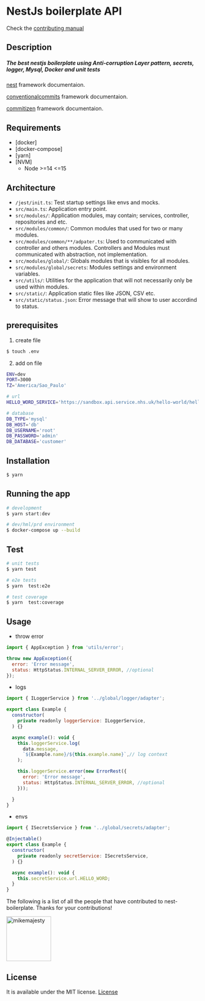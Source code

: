 # NestJs boilerplate API

Check the [contributing manual](./CONTRIBUTING.md)

## Description

##### The best nestjs boilerplate using Anti-corruption Layer pattern, secrets, logger, Mysql, Docker and unit tests

[nest](https://docs.nestjs.com/) framework documentaion.

[conventionalcommits](https://www.conventionalcommits.org/en/v1.0.0/) framework documentaion.

[commitizen](https://github.com/commitizen/cz-cli) framework documentaion.

## Requirements

- [docker]
- [docker-compose]
- [yarn]
- [NVM]
  - Node >=14 <=15

## Architecture

- `/jest/init.ts`: Test startup settings like envs and mocks.
- `src/main.ts`: Application entry point.
- `src/modules/`: Application modules, may contain; services, controller, repositories and etc.
- `src/modules/common/`: Common modules that used for two or many modules.
- `src/modules/common/**/adpater.ts`: Used to communicated with controller and others modules. Controllers and Modules must communicated with abstraction, not implementation.
- `src/modules/global/`: Globals modules that is visibles for all modules.
- `src/modules/global/secrets`: Modules settings and environment variables.
- `src/utils/`: Utilities for the application that will not necessarily only be used within modules.
- `src/static/`: Application static files like JSON, CSV etc.
- `src/static/status.json`: Error message that will show to user accordind to status.

## prerequisites

1. create file

```bash
$ touch .env
```

2. add on file

```bash
ENV=dev
PORT=3000
TZ='America/Sao_Paulo'

# url
HELLO_WORD_SERVICE='https://sandbox.api.service.nhs.uk/hello-world/hello/world'

# database
DB_TYPE='mysql'
DB_HOST='db'
DB_USERNAME='root'
DB_PASSWORD='admin'
DB_DATABASE='customer'
```

## Installation

```bash
$ yarn
```

## Running the app

```bash
# development
$ yarn start:dev
```

```bash
# dev/hml/prd environment
$ docker-compose up --build
```

## Test

```bash
# unit tests
$ yarn test

# e2e tests
$ yarn  test:e2e

# test coverage
$ yarn  test:coverage
```

## Usage

- throw error

```js
import { AppException } from 'utils/error';

throw new AppException({
  error: 'Error message',
  status: HttpStatus.INTERNAL_SERVER_ERROR, //optional
});
```

- logs

```js
import { ILoggerService } from '../global/logger/adapter';

export class Example {
  constructor(
    private readonly loggerService: ILoggerService,
  ) {}

  async example(): void {
    this.loggerService.log(
      data.message,
      `${Example.name}/${this.example.name}`,// log context
    );

    this.loggerService.error(new ErrorRest({
      error: 'Error message',
      status: HttpStatus.INTERNAL_SERVER_ERROR, //optional
    }));

  }
}

```

- envs

```js
import { ISecretsService } from '../global/secrets/adapter';

@Injectable()
export class Example {
  constructor(
    private readonly secretService: ISecretsService,
  ) {}

  async example(): void {
    this.secretService.url.HELLO_WORD;
  }
}


```

The following is a list of all the people that have contributed to nest-boilerplate. Thanks for your contributions!

[<img alt="mikemajesty" src="https://avatars1.githubusercontent.com/u/11630212?s=460&v=4&s=117" width="117">](https://github.com/mikemajesty)

## License

It is available under the MIT license.
[License](https://opensource.org/licenses/mit-license.php)
